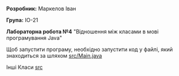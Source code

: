 **Розробник:** Маркелов Іван

**Група:** ІО-21

**Лабораторна робота №4** "Відношення між класами в мові програмування Java"

Щоб запустити програму, необхідно запустити код у файлі, який знаходиться за шляхом [src/Main.java](src/Main.java)

Інші Класи [src](src)
